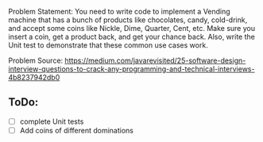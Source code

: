 </strong>Problem Statement</strong>: You need to write code to implement a Vending machine that
    has a bunch of products like chocolates, candy, cold-drink, and accept some
    coins like Nickle, Dime, Quarter, Cent, etc. Make sure you insert a coin,
    get a product back, and get your chance back. Also, write the Unit test to
    demonstrate that these common use cases work.

Problem Source: https://medium.com/javarevisited/25-software-design-interview-questions-to-crack-any-programming-and-technical-interviews-4b8237942db0


## ToDo:
- [ ] complete Unit tests
- [ ] Add coins of different dominations